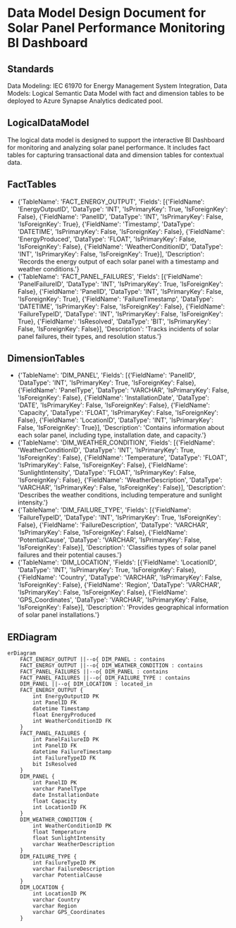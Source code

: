 # Data Model Design Document for Solar Panel Performance Monitoring BI Dashboard

## Standards

Data Modeling: IEC 61970 for Energy Management System Integration, Data Models: Logical Semantic Data Model with fact and dimension tables to be deployed to Azure Synapse Analytics dedicated pool.

## LogicalDataModel

The logical data model is designed to support the interactive BI Dashboard for monitoring and analyzing solar panel performance. It includes fact tables for capturing transactional data and dimension tables for contextual data.

## FactTables

- {'TableName': 'FACT_ENERGY_OUTPUT', 'Fields': [{'FieldName': 'EnergyOutputID', 'DataType': 'INT', 'IsPrimaryKey': True, 'IsForeignKey': False}, {'FieldName': 'PanelID', 'DataType': 'INT', 'IsPrimaryKey': False, 'IsForeignKey': True}, {'FieldName': 'Timestamp', 'DataType': 'DATETIME', 'IsPrimaryKey': False, 'IsForeignKey': False}, {'FieldName': 'EnergyProduced', 'DataType': 'FLOAT', 'IsPrimaryKey': False, 'IsForeignKey': False}, {'FieldName': 'WeatherConditionID', 'DataType': 'INT', 'IsPrimaryKey': False, 'IsForeignKey': True}], 'Description': 'Records the energy output of each solar panel with a timestamp and weather conditions.'}
- {'TableName': 'FACT_PANEL_FAILURES', 'Fields': [{'FieldName': 'PanelFailureID', 'DataType': 'INT', 'IsPrimaryKey': True, 'IsForeignKey': False}, {'FieldName': 'PanelID', 'DataType': 'INT', 'IsPrimaryKey': False, 'IsForeignKey': True}, {'FieldName': 'FailureTimestamp', 'DataType': 'DATETIME', 'IsPrimaryKey': False, 'IsForeignKey': False}, {'FieldName': 'FailureTypeID', 'DataType': 'INT', 'IsPrimaryKey': False, 'IsForeignKey': True}, {'FieldName': 'IsResolved', 'DataType': 'BIT', 'IsPrimaryKey': False, 'IsForeignKey': False}], 'Description': 'Tracks incidents of solar panel failures, their types, and resolution status.'}

## DimensionTables

- {'TableName': 'DIM_PANEL', 'Fields': [{'FieldName': 'PanelID', 'DataType': 'INT', 'IsPrimaryKey': True, 'IsForeignKey': False}, {'FieldName': 'PanelType', 'DataType': 'VARCHAR', 'IsPrimaryKey': False, 'IsForeignKey': False}, {'FieldName': 'InstallationDate', 'DataType': 'DATE', 'IsPrimaryKey': False, 'IsForeignKey': False}, {'FieldName': 'Capacity', 'DataType': 'FLOAT', 'IsPrimaryKey': False, 'IsForeignKey': False}, {'FieldName': 'LocationID', 'DataType': 'INT', 'IsPrimaryKey': False, 'IsForeignKey': True}], 'Description': 'Contains information about each solar panel, including type, installation date, and capacity.'}
- {'TableName': 'DIM_WEATHER_CONDITION', 'Fields': [{'FieldName': 'WeatherConditionID', 'DataType': 'INT', 'IsPrimaryKey': True, 'IsForeignKey': False}, {'FieldName': 'Temperature', 'DataType': 'FLOAT', 'IsPrimaryKey': False, 'IsForeignKey': False}, {'FieldName': 'SunlightIntensity', 'DataType': 'FLOAT', 'IsPrimaryKey': False, 'IsForeignKey': False}, {'FieldName': 'WeatherDescription', 'DataType': 'VARCHAR', 'IsPrimaryKey': False, 'IsForeignKey': False}], 'Description': 'Describes the weather conditions, including temperature and sunlight intensity.'}
- {'TableName': 'DIM_FAILURE_TYPE', 'Fields': [{'FieldName': 'FailureTypeID', 'DataType': 'INT', 'IsPrimaryKey': True, 'IsForeignKey': False}, {'FieldName': 'FailureDescription', 'DataType': 'VARCHAR', 'IsPrimaryKey': False, 'IsForeignKey': False}, {'FieldName': 'PotentialCause', 'DataType': 'VARCHAR', 'IsPrimaryKey': False, 'IsForeignKey': False}], 'Description': 'Classifies types of solar panel failures and their potential causes.'}
- {'TableName': 'DIM_LOCATION', 'Fields': [{'FieldName': 'LocationID', 'DataType': 'INT', 'IsPrimaryKey': True, 'IsForeignKey': False}, {'FieldName': 'Country', 'DataType': 'VARCHAR', 'IsPrimaryKey': False, 'IsForeignKey': False}, {'FieldName': 'Region', 'DataType': 'VARCHAR', 'IsPrimaryKey': False, 'IsForeignKey': False}, {'FieldName': 'GPS_Coordinates', 'DataType': 'VARCHAR', 'IsPrimaryKey': False, 'IsForeignKey': False}], 'Description': 'Provides geographical information of solar panel installations.'}

## ERDiagram


```mermaid
erDiagram
    FACT_ENERGY_OUTPUT ||--o{ DIM_PANEL : contains
    FACT_ENERGY_OUTPUT ||--o{ DIM_WEATHER_CONDITION : contains
    FACT_PANEL_FAILURES ||--o{ DIM_PANEL : contains
    FACT_PANEL_FAILURES ||--o{ DIM_FAILURE_TYPE : contains
    DIM_PANEL ||--o{ DIM_LOCATION : located_in
    FACT_ENERGY_OUTPUT {
        int EnergyOutputID PK
        int PanelID FK
        datetime Timestamp
        float EnergyProduced
        int WeatherConditionID FK
    }
    FACT_PANEL_FAILURES {
        int PanelFailureID PK
        int PanelID FK
        datetime FailureTimestamp
        int FailureTypeID FK
        bit IsResolved
    }
    DIM_PANEL {
        int PanelID PK
        varchar PanelType
        date InstallationDate
        float Capacity
        int LocationID FK
    }
    DIM_WEATHER_CONDITION {
        int WeatherConditionID PK
        float Temperature
        float SunlightIntensity
        varchar WeatherDescription
    }
    DIM_FAILURE_TYPE {
        int FailureTypeID PK
        varchar FailureDescription
        varchar PotentialCause
    }
    DIM_LOCATION {
        int LocationID PK
        varchar Country
        varchar Region
        varchar GPS_Coordinates
    }
```
            

